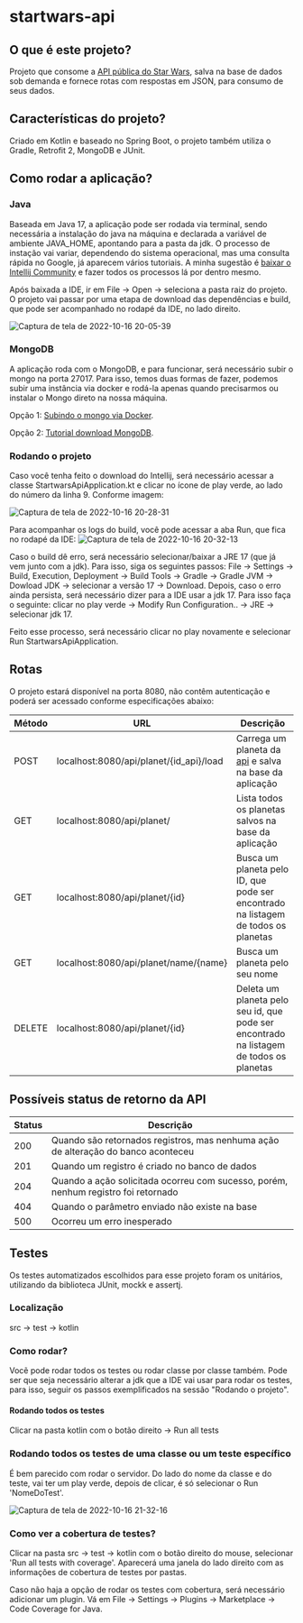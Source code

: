 # startwars-api

## O que é este projeto?
Projeto que consome a [API pública do Star Wars](https://swapi.dev/), salva na base de dados sob demanda e fornece rotas com respostas em JSON, para consumo de seus dados.

## Características do projeto?
Criado em Kotlin e baseado no Spring Boot, o projeto também utiliza o Gradle, Retrofit 2, MongoDB e JUnit.

## Como rodar a aplicação?
### Java
Baseada em Java 17, a aplicação pode ser rodada via terminal, sendo necessária a instalação do java na máquina e declarada a variável de ambiente JAVA_HOME, apontando para a pasta da jdk. O processo de instação vai variar, dependendo do sistema operacional, mas uma consulta rápida no Google, já aparecem vários tutoriais. A minha sugestão é [baixar o Intellij Community](https://www.jetbrains.com/idea/download/#section=linux) e fazer todos os processos lá por dentro mesmo.

Após baixada a IDE, ir em File -> Open -> seleciona a pasta raiz do projeto. O projeto vai passar por uma etapa de download das dependências e build, que pode ser acompanhado no rodapé da IDE, no lado direito.

![Captura de tela de 2022-10-16 20-05-39](https://user-images.githubusercontent.com/35075302/196062853-87c18402-2717-43d0-966d-7bd235c32643.png)

### MongoDB
A aplicação roda com o MongoDB, e para funcionar, será necessário subir o mongo na porta 27017. Para isso, temos duas formas de fazer, podemos subir uma instância via docker e rodá-la apenas quando precisarmos ou instalar o Mongo direto na nossa máquina.

Opção 1:
[Subindo o mongo via Docker](https://balta.io/blog/mongodb-docker).

Opção 2:
[Tutorial download MongoDB](https://www.mongodb.com/docs/manual/administration/install-community/).

### Rodando o projeto
Caso você tenha feito o download do Intellij, será necessário acessar a classe StartwarsApiApplication.kt e clicar no ícone de play verde, ao lado do número da linha 9. Conforme imagem:

![Captura de tela de 2022-10-16 20-28-31](https://user-images.githubusercontent.com/35075302/196063971-c09e9721-877b-44bc-ae55-3bcf33fd02c3.png)

Para acompanhar os logs do build, você pode acessar a aba Run, que fica no rodapé da IDE:
![Captura de tela de 2022-10-16 20-32-13](https://user-images.githubusercontent.com/35075302/196064072-9575a5ed-cf94-441a-840a-e1c9d9391ba1.png)

Caso o build dê erro, será necessário selecionar/baixar a JRE 17 (que já vem junto com a jdk). Para isso, siga os seguintes passos:
File -> Settings -> Build, Execution, Deployment -> Build Tools -> Gradle -> Gradle JVM -> Dowload JDK -> selecionar a versão 17 -> Download.
Depois, caso o erro ainda persista, será necessário dizer para a IDE usar a jdk 17. Para isso faça o seguinte: clicar no play verde -> Modify Run Configuration.. -> JRE -> selecionar jdk 17.

Feito esse processo, será necessário clicar no play novamente e selecionar Run StartwarsApiApplication.

## Rotas
O projeto estará disponível na porta 8080, não contêm autenticação e poderá ser acessado conforme especificações abaixo:

| Método  | URL | Descrição |
| ------------- | ------------- | ------------- |
| POST  | localhost:8080/api/planet/{id_api}/load  | Carrega um planeta da [api](https://swapi.dev/documentation#planets) e salva na base da aplicação | 
| GET  | localhost:8080/api/planet/  | Lista todos os planetas salvos na base da aplicação |
| GET | localhost:8080/api/planet/{id} | Busca um planeta pelo ID, que pode ser encontrado na listagem de todos os planetas |
| GET | localhost:8080/api/planet/name/{name} | Busca um planeta pelo seu nome |
| DELETE | localhost:8080/api/planet/{id} | Deleta um planeta pelo seu id, que pode ser encontrado na listagem de todos os planetas |

## Possíveis status de retorno da API
| Status  | Descrição |
| ------------- | ------------- |
| 200 | Quando são retornados registros, mas nenhuma ação de alteração do banco aconteceu |
| 201 | Quando um registro é criado no banco de dados |
| 204 | Quando a ação solicitada ocorreu com sucesso, porém, nenhum registro foi retornado |
| 404 | Quando o parâmetro enviado não existe na base |
| 500 | Ocorreu um erro inesperado |

## Testes
Os testes automatizados escolhidos para esse projeto foram os unitários, utilizando da biblioteca JUnit, mockk e assertj.

### Localização
src -> test -> kotlin

### Como rodar?
Vocẽ pode rodar todos os testes ou rodar classe por classe também. Pode ser que seja necessário alterar a jdk que a IDE vai usar para rodar os testes, para isso, seguir os passos exemplificados na sessão "Rodando o projeto".

#### Rodando todos os testes
Clicar na pasta kotlin com o botão direito -> Run all tests

### Rodando todos os testes de uma classe ou um teste específico
É bem parecido com rodar o servidor. Do lado do nome da classe e do teste, vai ter um play verde, depois de clicar, é só selecionar o Run 'NomeDoTest'.

![Captura de tela de 2022-10-16 21-32-16](https://user-images.githubusercontent.com/35075302/196066827-4a246c31-4b57-4ead-a5c7-527c30b78a21.png)

### Como ver a cobertura de testes?
Clicar na pasta src -> test -> kotlin com o botão direito do mouse, selecionar 'Run all tests with coverage'. Aparecerá uma janela do lado direito com as informações de cobertura de testes por pastas.

Caso não haja a opção de rodar os testes com cobertura, será necessário adicionar um plugin. Vá em File -> Settings -> Plugins -> Marketplace -> Code Coverage for Java.
